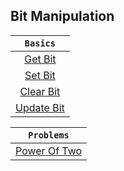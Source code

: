 ## Bit Manipulation

|             ```Basics```              |
| :-----------------------------------: |
|    [Get Bit](./basics/get-bit.cpp)    |
|    [Set Bit](./basics/set-bit.cpp)    |
|  [Clear Bit](./basics/clear-bit.cpp)  |
| [Update Bit](./basics/update-bit.cpp) |

|               ```Problems```                |
| :-----------------------------------------: |
| [Power Of Two](./problems/power-of-two.cpp) |